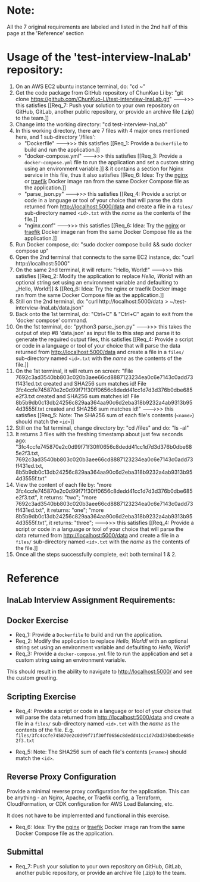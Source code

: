 # Note: 
All the 7 original requirements are labeled and listed in the 2nd half of this page at the 'Reference' section

# Usage of the 'test-interview-InaLab' repository:
1. On an AWS EC2 ubuntu instance terminal, do:
   "cd ~"
2. Get the code package from GitHub repository of ChunKuo Li by:
   "git clone https://github.com/ChunKuo-Li/test-interview-InaLab.git"
            --->>> this satisfies [[Req_7: Push your solution to your own repository on GitHub, GitLab, another public repository, or provide an archive file (.zip) to the 
   team.]]
3. Change into the working directory:
   "cd test-interview-InaLab"
4. In this working directory, there are 7 files with 4 major ones mentioned here, and 1 sub-directory '/files':
   * "Dockerfile" --->>> this satisfies [[Req_1: Provide a `Dockerfile` to build and run the application.]]
   * "docker-compose.yml" --->>> this satisfies [[Req_3: Provide a `docker-compose.yml` file to run the application and set a custom
   string using an environment variable.]] & it contains a section for Nginx service in this file, thus it also satisfies [[Req_6: Idea: Try the [nginx](https://hub.docker.com/_/nginx) or [traefik](https://hub.docker.com/_/traefik) Docker 
   image ran from the same Docker Compose file as the application.]]
   * "parse_json.py" --->>> this satisfies [[Req_4: Provide a script or code in a language or tool of your choice that will parse
    the data returned from <http://localhost:5000/data> and create a file in a `files/` sub-directory named `<id>.txt` with the _name_ as the contents of the
    file.]]
   * "nginx.conf" --->>> this satisfies [[Req_6: Idea: Try the [nginx](https://hub.docker.com/_/nginx) or [traefik](https://hub.docker.com/_/traefik) Docker 
   image ran from the same Docker Compose file as the application.]]
5. Run Docker compose, do:
   "sudo docker compose build && sudo docker compose up"
6. Open the 2nd terminal that connects to the same EC2 instance, do:
   "curl http://localhost:5000"
7. On the same 2nd terminal, it will return:
   "Hello, World!" --->>> this satisfies [[Req_2: Modify the application to replace _Hello, World!_ with an optional string set
    using an environment variable and defaulting to _Hello, World!]] & [[Req_6: Idea: Try the nginx or traefik Docker image ran from the same Docker Compose file as the application.]]
8. Still on the 2nd terminal, do:
   "curl http://localhost:5000/data > ~/test-interview-InaLab/data.json"
9. Back onto the 1st terminal, do:
    "Ctrl+C" & "Ctrl+C" again to exit from the 'docker compose' command.
10. On the 1st terminal, do:
   "python3 parse_json.py" --->>> this takes the output of step #8 'data.json' as input file to this step and parse it to generate the required output files, this satisfies [[Req_4: Provide a script or code in a language or tool of your choice that will parse the data returned from <http://localhost:5000/data> and create a file in a `files/` sub-directory named `<id>.txt` with the _name_ as the contents of the
    file.]]
11. On the 1st terminal, it will return on screen: 
   "File 7692c3ad3540bb803c020b3aee66cd8887123234ea0c6e7143c0add73ff431ed.txt created and SHA256 sum matches id!
    File 3fc4ccfe745870e2c0d99f71f30ff0656c8dedd41cc1d7d3d376b0dbe685e2f3.txt created and SHA256 sum matches id!
    File 8b5b9db0c13db24256c829aa364aa90c6d2eba318b9232a4ab9313b954d3555f.txt created and SHA256 sum matches id!"
    --->>> this satisfies [[Req_5: Note: The SHA256 sum of each file's contents (`<name>`) should match the `<id>`]]
12. Still on the 1st terminal, change directory by:
    "cd /files" and do: "ls -al"
13. It returns 3 files with the freshing timestamp about just few seconds ago: 
    "3fc4ccfe745870e2c0d99f71f30ff0656c8dedd41cc1d7d3d376b0dbe685e2f3.txt,
     7692c3ad3540bb803c020b3aee66cd8887123234ea0c6e7143c0add73ff431ed.txt,
     8b5b9db0c13db24256c829aa364aa90c6d2eba318b9232a4ab9313b954d3555f.txt"
14. View the content of each file by:
    "more 3fc4ccfe745870e2c0d99f71f30ff0656c8dedd41cc1d7d3d376b0dbe685e2f3.txt", it returns: "two";
    "more 7692c3ad3540bb803c020b3aee66cd8887123234ea0c6e7143c0add73ff431ed.txt", it returns: "one";
    "more 8b5b9db0c13db24256c829aa364aa90c6d2eba318b9232a4ab9313b954d3555f.txt", it returns: "three";
    --->>> this satisfies [[Req_4: Provide a script or code in a language or tool of your choice that will parse the data returned from <http://localhost:5000/data> and create a file in a `files/` sub-directory named `<id>.txt` with the _name_ as the contents of the file.]]
15. Once all the steps successfully complete, exit both terminal 1 & 2.

# Reference
## InaLab Interview Assignment Requirements:

## Docker Exercise

* Req_1: Provide a `Dockerfile` to build and run the application.
* Req_2: Modify the application to replace _Hello, World!_ with an optional string set
  using an environment variable and defaulting to _Hello, World!_
* Req_3: Provide a `docker-compose.yml` file to run the application and set a custom
  string using an environment variable.

This should result in the ability to navigate to <http://localhost:5000/> and see
the custom greeting.

## Scripting Exercise

* Req_4: Provide a script or code in a language or tool of your choice that will parse
the data returned from <http://localhost:5000/data> and create a file in a
`files/` sub-directory named `<id>.txt` with the _name_ as the contents of the
file.
E.g. `files/3fc4ccfe745870e2c0d99f71f30ff0656c8dedd41cc1d7d3d376b0dbe685e2f3.txt`

* Req_5: Note: The SHA256 sum of each file's contents (`<name>`) should match the `<id>`.

## Reverse Proxy Configuration

Provide a minimal reverse proxy configuration for the application. This can be anything -
an Nginx, Apache, or Traefik config, a Terraform, CloudFormation, or CDK
configuration for AWS Load Balancing, etc.

It does not have to be implemented and functional in this exercise.

* Req_6: Idea: Try the [nginx](https://hub.docker.com/_/nginx) or
[traefik](https://hub.docker.com/_/traefik) Docker image ran from the same
Docker Compose file as the application.

## Submittal

* Req_7: Push your solution to your own repository on GitHub, GitLab, another public
repository, or provide an archive file (.zip) to the team.
